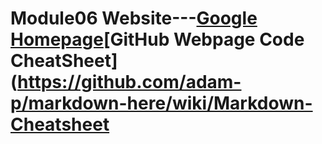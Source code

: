 # Module06 Website---[Google Homepage](https://www.google.com "Google's Homepage")[GitHub Webpage Code CheatSheet](https://github.com/adam-p/markdown-here/wiki/Markdown-Cheatsheet

